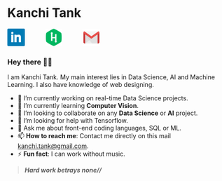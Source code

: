 # Kanchi Tank

[<img src = "https://raw.githubusercontent.com/kanchitank/kanchitank/master/icons/linkedin_icon.jpg" height="40">](https://www.linkedin.com/in/kanchitank) &nbsp;&nbsp;&nbsp;&nbsp;&nbsp;&nbsp;&nbsp;&nbsp;&nbsp;&nbsp;
[<img src = "https://raw.githubusercontent.com/kanchitank/kanchitank/master/icons/hackerrank_icon1.png" height="40">](https://www.hackerrank.com/kanchitank) &nbsp;&nbsp;&nbsp;&nbsp;&nbsp;&nbsp;&nbsp;&nbsp;&nbsp;&nbsp;
[<img src = "https://raw.githubusercontent.com/kanchitank/kanchitank/master/icons/gmail_icon.png" height="40">](mailto:kanchi.tank@gmail.com)

### Hey there 👋🏻

<!--
**kanchitank/kanchitank** is a ✨ _special_ ✨ repository because its `README.md` (this file) appears on your GitHub profile.

Here are some ideas to get you started: -->

I am Kanchi Tank. My main interest lies in Data Science, AI and Machine Learning. I also have knowledge of web designing.   

- 🔭 I’m currently working on real-time Data Science projects.
- 🌱 I’m currently learning **Computer Vision**.
- 👯 I’m looking to collaborate on any **Data Science** or **AI** project.
- 🤔 I’m looking for help with Tensorflow.
- 💬 Ask me about front-end coding languages, SQL or ML.
- 📫 **How to reach me**: Contact me directly on this mail <a href="mailto:kanchi.tank@gmail.com">kanchi.tank@gmail.com</a>.
- ⚡ **Fun fact**: I can work without music.
<!-- - 😄 Pronouns: -->
> ***Hard work betrays none//***
